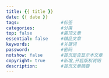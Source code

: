 ```yaml
---
title: {{ title }}
date: {{ date }}
tags:                #标签
categories:          #分类
top: false           #置顶文章
essential: false     #精品文章
keywords:            #关键词
password:            #密码
notshow: false       #首页是否显示本文章
copyright: true      #新增,开启版权说明
description:         #首页文章摘要
---
```


